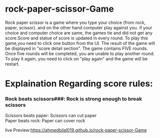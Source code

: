 # rock-paper-scissor-Game


Rock paper scissor is a game where you type your choice (from rock, paper, scissor). and on the other hand computer play against you. if your choice and computer choice are same, the games tie and did not get any score.Score and statue of score is updated in every round. 
To play this game,you need to click one button from the UI. The result of the game will be displayed in "score detail section". 
The game contains FIVE rounds. Once five rounds will be completed, you are unable to play another round. 
To play it again, you need to click on "play again" and the game will be restart. 

# Explaination Regarding score rules:
### Rock beats scissors###: Rock is strong enough to break scissors  
Scissors beats paper: Scissors can cut paper  
Paper beats rock: Paper can cover rock  

live Preview:https://ahmedbilal019.github.io/rock-paper-scissor-Game
